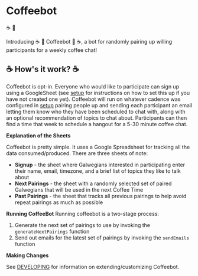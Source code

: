 # Coffeebot

:coffee: :robot:

Introducing :coffee: :robot: Coffeebot :robot: :coffee:, a bot for randomly pairing up willing participants for a weekly coffee chat!

## :coffee: How's it work? :coffee:

Coffeebot is opt-in. Everyone who would like to participate can sign up using a GoogleSheet (see [setup](./setup.md) for instructions on how to set this up if you have not created one yet). Coffeebot will run on whatever cadence was configured in [setup](./setup.md) pairing people up and sending each participant an email letting them know who they have been scheduled to chat with, along with an optional recommendation of topics to chat about. Participants can then find a time that week to schedule a hangout for a 5-30 minute coffee chat. 

**Explanation of the Sheets**

Coffeebot is pretty simple. It uses a Google Spreadsheet for tracking all the data consumed/produced. There are three sheets of note:

* **Signup** - the sheet where Galwegians interested in participating enter their name, email, timezone, and a brief list of topics they like to talk about
* **Next Pairings** - the sheet with a randomly selected set of paired Galwegians that will be used in the next Coffee Time
* **Past Pairings** - the sheet that tracks all previous pairings to help avoid repeat pairings as much as possible

**Running CoffeeBot**
Running coffeebot is a two-stage process:

1. Generate the next set of pairings to use by invoking the `generateNextPairings` function
2. Send out emails for the latest set of pairings by invoking the `sendEmails` function

**Making Changes**

See [DEVELOPING](./DEVELOPING.md) for information on extending/customizing Coffeebot.